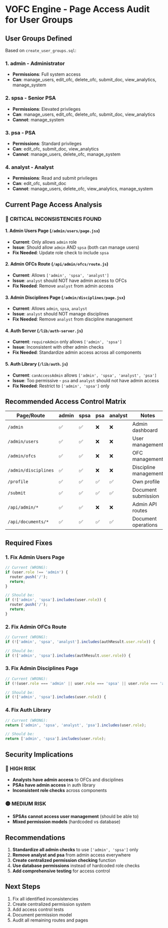 # VOFC Engine - Page Access Audit for User Groups

## User Groups Defined

Based on `create_user_groups.sql`:

### 1. **admin** - Administrator
- **Permissions**: Full system access
- **Can**: manage_users, edit_ofc, delete_ofc, submit_doc, view_analytics, manage_system

### 2. **spsa** - Senior PSA  
- **Permissions**: Elevated privileges
- **Can**: manage_users, edit_ofc, delete_ofc, submit_doc, view_analytics
- **Cannot**: manage_system

### 3. **psa** - PSA
- **Permissions**: Standard privileges  
- **Can**: edit_ofc, submit_doc, view_analytics
- **Cannot**: manage_users, delete_ofc, manage_system

### 4. **analyst** - Analyst
- **Permissions**: Read and submit privileges
- **Can**: edit_ofc, submit_doc
- **Cannot**: manage_users, delete_ofc, view_analytics, manage_system

## Current Page Access Analysis

### 🔴 **CRITICAL INCONSISTENCIES FOUND**

#### 1. **Admin Users Page** (`/admin/users/page.jsx`)
- **Current**: Only allows `admin` role
- **Issue**: Should allow `admin` AND `spsa` (both can manage users)
- **Fix Needed**: Update role check to include `spsa`

#### 2. **Admin OFCs Route** (`/api/admin/ofcs/route.js`)
- **Current**: Allows `['admin', 'spsa', 'analyst']`
- **Issue**: `analyst` should NOT have admin access to OFCs
- **Fix Needed**: Remove `analyst` from admin access

#### 3. **Admin Disciplines Page** (`/admin/disciplines/page.jsx`)
- **Current**: Allows `admin`, `spsa`, `analyst`
- **Issue**: `analyst` should NOT manage disciplines
- **Fix Needed**: Remove `analyst` from discipline management

#### 4. **Auth Server** (`/lib/auth-server.js`)
- **Current**: `requireAdmin` only allows `['admin', 'spsa']`
- **Issue**: Inconsistent with other admin checks
- **Fix Needed**: Standardize admin access across all components

#### 5. **Auth Library** (`/lib/auth.js`)
- **Current**: `canAccessAdmin` allows `['admin', 'spsa', 'analyst', 'psa']`
- **Issue**: Too permissive - `psa` and `analyst` should not have admin access
- **Fix Needed**: Restrict to `['admin', 'spsa']` only

## Recommended Access Control Matrix

| Page/Route | admin | spsa | psa | analyst | Notes |
|------------|-------|------|-----|---------|-------|
| `/admin` | ✅ | ✅ | ❌ | ❌ | Admin dashboard |
| `/admin/users` | ✅ | ✅ | ❌ | ❌ | User management |
| `/admin/ofcs` | ✅ | ✅ | ❌ | ❌ | OFC management |
| `/admin/disciplines` | ✅ | ✅ | ❌ | ❌ | Discipline management |
| `/profile` | ✅ | ✅ | ✅ | ✅ | Own profile |
| `/submit` | ✅ | ✅ | ✅ | ✅ | Document submission |
| `/api/admin/*` | ✅ | ✅ | ❌ | ❌ | Admin API routes |
| `/api/documents/*` | ✅ | ✅ | ✅ | ✅ | Document operations |

## Required Fixes

### 1. **Fix Admin Users Page**
```javascript
// Current (WRONG):
if (user.role !== 'admin') {
  router.push('/');
  return;
}

// Should be:
if (!['admin', 'spsa'].includes(user.role)) {
  router.push('/');
  return;
}
```

### 2. **Fix Admin OFCs Route**
```javascript
// Current (WRONG):
if (!['admin', 'spsa', 'analyst'].includes(authResult.user.role)) {

// Should be:
if (!['admin', 'spsa'].includes(authResult.user.role)) {
```

### 3. **Fix Admin Disciplines Page**
```javascript
// Current (WRONG):
if (!(user.role === 'admin' || user.role === 'spsa' || user.role === 'analyst')) {

// Should be:
if (!['admin', 'spsa'].includes(user.role)) {
```

### 4. **Fix Auth Library**
```javascript
// Current (WRONG):
return ['admin', 'spsa', 'analyst', 'psa'].includes(user.role);

// Should be:
return ['admin', 'spsa'].includes(user.role);
```

## Security Implications

### 🔴 **HIGH RISK**
- **Analysts have admin access** to OFCs and disciplines
- **PSAs have admin access** in auth library
- **Inconsistent role checks** across components

### 🟡 **MEDIUM RISK**  
- **SPSAs cannot access user management** (should be able to)
- **Mixed permission models** (hardcoded vs database)

## Recommendations

1. **Standardize all admin checks** to use `['admin', 'spsa']` only
2. **Remove analyst and psa** from admin access everywhere
3. **Create centralized permission checking** function
4. **Use database permissions** instead of hardcoded role checks
5. **Add comprehensive testing** for access control

## Next Steps

1. Fix all identified inconsistencies
2. Create centralized permission system
3. Add access control tests
4. Document permission model
5. Audit all remaining routes and pages

